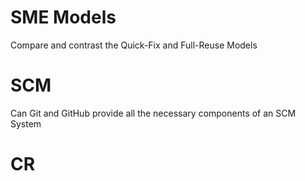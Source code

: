 # SME Models

Compare and contrast the Quick-Fix and Full-Reuse Models

# SCM

Can Git and GitHub provide all the necessary components of an SCM System

# CR

